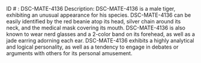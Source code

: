 ID # : DSC-MATE-4136
Description: DSC-MATE-4136 is a male tiger, exhibiting an unusual appearance for his species. DSC-MATE-4136 can be easily identified by the red beanie atop its head, silver chain around its neck, and the medical mask covering its mouth. DSC-MATE-4136 is also known to wear nerd glasses and a 2-color band on its forehead, as well as a jade earring adorning each ear. DSC-MATE-4136 exhibits a highly analytical and logical personality, as well as a tendency to engage in debates or arguments with others for its personal amusement.